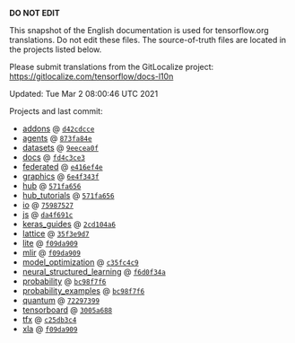__DO NOT EDIT__

This snapshot of the English documentation is used for tensorflow.org
translations. Do not edit these files. The source-of-truth files are located in
the projects listed below.

Please submit translations from the GitLocalize project: https://gitlocalize.com/tensorflow/docs-l10n

Updated: Tue Mar  2 08:00:46 UTC 2021

Projects and last commit:

- [addons](https://github.com/tensorflow/addons/tree/master/docs) @ <a href='https://github.com/tensorflow/addons/commit/d42cdccec5a1b15e26998c8d6c486e59d9130177'><code>d42cdcce</code></a>
- [agents](https://github.com/tensorflow/agents/tree/master/docs) @ <a href='https://github.com/tensorflow/agents/commit/873fa84e20f27b2ce637e5bdae100ba6d3bb36f8'><code>873fa84e</code></a>
- [datasets](https://github.com/tensorflow/datasets/tree/master/docs) @ <a href='https://github.com/tensorflow/datasets/commit/9eecea0f7786291831cc68b5152d87700821dd54'><code>9eecea0f</code></a>
- [docs](https://github.com/tensorflow/docs/tree/master/site/en) @ <a href='https://github.com/tensorflow/docs/commit/fd4c3ce3be5ba5901f4580b75b86c02a49e426bd'><code>fd4c3ce3</code></a>
- [federated](https://github.com/tensorflow/federated/tree/master/docs) @ <a href='https://github.com/tensorflow/federated/commit/e416ef4ef21e9d5696765e73861881866c32c2f2'><code>e416ef4e</code></a>
- [graphics](https://github.com/tensorflow/graphics/tree/master/tensorflow_graphics/g3doc) @ <a href='https://github.com/tensorflow/graphics/commit/6e4f343f592882e38b2761912d889858e27ccc77'><code>6e4f343f</code></a>
- [hub](https://github.com/tensorflow/hub/tree/master/docs) @ <a href='https://github.com/tensorflow/hub/commit/571fa656821062b0760d41eee9ff15651d31cb43'><code>571fa656</code></a>
- [hub_tutorials](https://github.com/tensorflow/hub/tree/master/examples/colab) @ <a href='https://github.com/tensorflow/hub/commit/571fa656821062b0760d41eee9ff15651d31cb43'><code>571fa656</code></a>
- [io](https://github.com/tensorflow/io/tree/master/docs) @ <a href='https://github.com/tensorflow/io/commit/759875273cab3843c59f23a5599742fe768a9052'><code>75987527</code></a>
- [js](https://github.com/tensorflow/tfjs-website/tree/master/docs) @ <a href='https://github.com/tensorflow/tfjs-website/commit/da4f691c6af5c9041c509b421b92ffa653beb04e'><code>da4f691c</code></a>
- [keras_guides](https://github.com/tensorflow/docs/tree/snapshot-keras/site/en/guide/keras) @ <a href='https://github.com/tensorflow/docs/commit/2cd104a6d38a07556c0e2125cb4e16c45c8bc332'><code>2cd104a6</code></a>
- [lattice](https://github.com/tensorflow/lattice/tree/master/docs) @ <a href='https://github.com/tensorflow/lattice/commit/35f3e9d7da7f90a700d7a903e1818e82965f245c'><code>35f3e9d7</code></a>
- [lite](https://github.com/tensorflow/tensorflow/tree/master/tensorflow/lite/g3doc) @ <a href='https://github.com/tensorflow/tensorflow/commit/f09da909a88a3d7b2d62b2a24d92d92224cbda9d'><code>f09da909</code></a>
- [mlir](https://github.com/tensorflow/tensorflow/tree/master/tensorflow/compiler/mlir/g3doc) @ <a href='https://github.com/tensorflow/tensorflow/commit/f09da909a88a3d7b2d62b2a24d92d92224cbda9d'><code>f09da909</code></a>
- [model_optimization](https://github.com/tensorflow/model-optimization/tree/master/tensorflow_model_optimization/g3doc) @ <a href='https://github.com/tensorflow/model-optimization/commit/c35fc4c9245ada8ee8c55ffa62f71e93abb3dbf6'><code>c35fc4c9</code></a>
- [neural_structured_learning](https://github.com/tensorflow/neural-structured-learning/tree/master/g3doc) @ <a href='https://github.com/tensorflow/neural-structured-learning/commit/f6d0f34a02ce031263395f92a1e606fa7bedbedf'><code>f6d0f34a</code></a>
- [probability](https://github.com/tensorflow/probability/tree/master/tensorflow_probability/g3doc) @ <a href='https://github.com/tensorflow/probability/commit/bc98f7f6e9d6ae1af16c9ec312979aaa166a6b50'><code>bc98f7f6</code></a>
- [probability_examples](https://github.com/tensorflow/probability/tree/master/tensorflow_probability/examples/jupyter_notebooks) @ <a href='https://github.com/tensorflow/probability/commit/bc98f7f6e9d6ae1af16c9ec312979aaa166a6b50'><code>bc98f7f6</code></a>
- [quantum](https://github.com/tensorflow/quantum/tree/master/docs) @ <a href='https://github.com/tensorflow/quantum/commit/722973994e0775bdc62a1716261e38e4753ec7ad'><code>72297399</code></a>
- [tensorboard](https://github.com/tensorflow/tensorboard/tree/master/docs) @ <a href='https://github.com/tensorflow/tensorboard/commit/3005a68891c6e7f1c19107d6ebd9cc125d04496a'><code>3005a688</code></a>
- [tfx](https://github.com/tensorflow/tfx/tree/master/docs) @ <a href='https://github.com/tensorflow/tfx/commit/c25db3c4f8fd8f412b1fe3b3d8de86058a1d4d25'><code>c25db3c4</code></a>
- [xla](https://github.com/tensorflow/tensorflow/tree/master/tensorflow/compiler/xla/g3doc) @ <a href='https://github.com/tensorflow/tensorflow/commit/f09da909a88a3d7b2d62b2a24d92d92224cbda9d'><code>f09da909</code></a>


